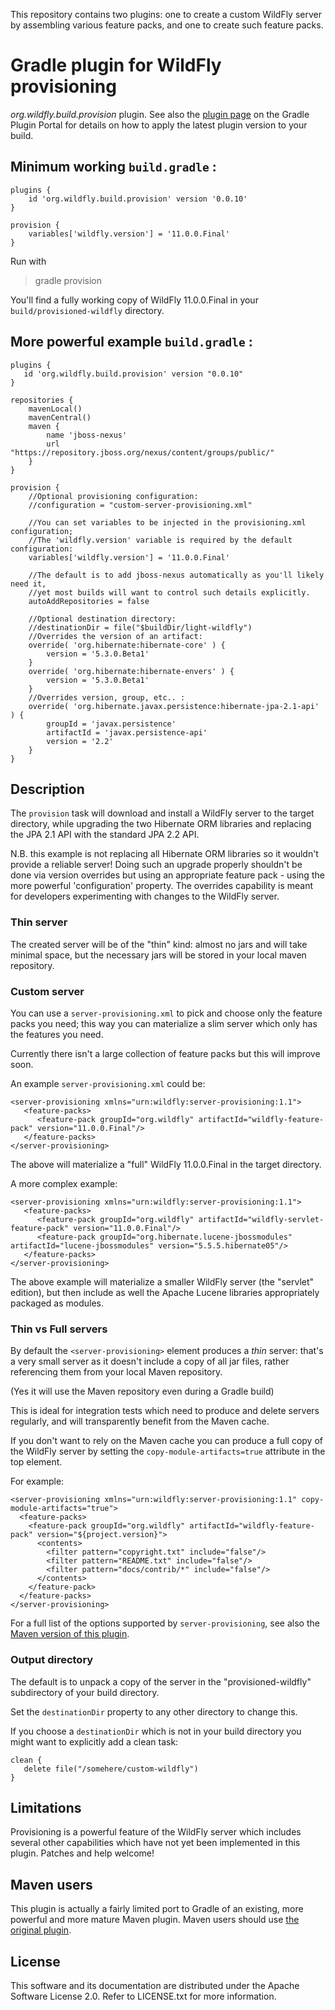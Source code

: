 This repository contains two plugins: one to create a custom WildFly server by assembling various feature packs, and one to create such feature packs.

# Gradle plugin for WildFly provisioning

*org.wildfly.build.provision* plugin. See also the [plugin page](https://plugins.gradle.org/plugin/org.wildfly.build.provision) on the Gradle Plugin Portal for details on how to apply the latest plugin version to your build.

## Minimum working `build.gradle` :

	plugins {
		id 'org.wildfly.build.provision' version '0.0.10'
	}
	
	provision {
	    variables['wildfly.version'] = '11.0.0.Final'
	}

Run with

 > gradle provision

You'll find a fully working copy of WildFly 11.0.0.Final in your `build/provisioned-wildfly` directory.


## More powerful example `build.gradle` :

    plugins {
       id 'org.wildfly.build.provision' version "0.0.10"
    }

	repositories {
		mavenLocal()
		mavenCentral()
		maven {
			name 'jboss-nexus'
			url "https://repository.jboss.org/nexus/content/groups/public/"
		}
	}
	
	provision {
		//Optional provisioning configuration:
		//configuration = "custom-server-provisioning.xml"

		//You can set variables to be injected in the provisioning.xml configuration;
		//The 'wildfly.version' variable is required by the default configuration:
		variables['wildfly.version'] = '11.0.0.Final'

		//The default is to add jboss-nexus automatically as you'll likely need it,
		//yet most builds will want to control such details explicitly.
		autoAddRepositories = false
		
		//Optional destination directory:
		//destinationDir = file("$buildDir/light-wildfly")
		//Overrides the version of an artifact:
		override( 'org.hibernate:hibernate-core' ) {
			version = '5.3.0.Beta1'
		}
		override( 'org.hibernate:hibernate-envers' ) {
			version = '5.3.0.Beta1'
		}
		//Overrides version, group, etc.. :
		override( 'org.hibernate.javax.persistence:hibernate-jpa-2.1-api' ) {
			groupId = 'javax.persistence'
			artifactId = 'javax.persistence-api'
			version = '2.2'
		}
	}


## Description

The `provision` task will download and install a WildFly server to the target directory, while
upgrading the two Hibernate ORM libraries and replacing the JPA 2.1 API with the standard JPA 2.2 API.

N.B. this example is not replacing all Hibernate ORM libraries so it wouldn't provide a reliable server!
Doing such an upgrade properly shouldn't be done via version overrides but using an appropriate
feature pack - using the more powerful 'configuration' property.
The overrides capability is meant for developers experimenting with changes to the WildFly server.

### Thin server

The created server will be of the "thin" kind: almost no jars and will take minimal space,
but the necessary jars will be stored in your local maven repository.

### Custom server

You can use a `server-provisioning.xml` to pick and choose only the feature packs you need;
this way you can materialize a slim server which only has the features you need.

Currently there isn't a large collection of feature packs but this will improve soon.

An example `server-provisioning.xml` could be:

    <server-provisioning xmlns="urn:wildfly:server-provisioning:1.1">
       <feature-packs>
	      <feature-pack groupId="org.wildfly" artifactId="wildfly-feature-pack" version="11.0.0.Final"/>
       </feature-packs>
    </server-provisioning>

The above will materialize a "full" WildFly 11.0.0.Final in the target directory.

A more complex example:

    <server-provisioning xmlns="urn:wildfly:server-provisioning:1.1">
       <feature-packs>
          <feature-pack groupId="org.wildfly" artifactId="wildfly-servlet-feature-pack" version="11.0.0.Final"/>
          <feature-pack groupId="org.hibernate.lucene-jbossmodules" artifactId="lucene-jbossmodules" version="5.5.5.hibernate05"/>
       </feature-packs>
    </server-provisioning>

The above example will materialize a smaller WildFly server (the "servlet" edition), but then
include as well the Apache Lucene libraries appropriately packaged as modules.

### Thin vs Full servers

By default the `<server-provisioning>` element produces a _thin_ server:
that's a very small server as it doesn't include a copy of all jar files,
rather referencing them from your local Maven repository.

(Yes it will use the Maven repository even during a Gradle build)

This is ideal for integration tests which need to produce and delete servers regularly,
and will transparently benefit from the Maven cache.

If you don't want to rely on the Maven cache you can produce a full copy
of the WildFly server by setting the `copy-module-artifacts=true` attribute
in the top element.

For example:

    <server-provisioning xmlns="urn:wildfly:server-provisioning:1.1" copy-module-artifacts="true">
      <feature-packs>
        <feature-pack groupId="org.wildfly" artifactId="wildfly-feature-pack" version="${project.version}">
          <contents>
            <filter pattern="copyright.txt" include="false"/>
            <filter pattern="README.txt" include="false"/>
            <filter pattern="docs/contrib/*" include="false"/>
          </contents>
        </feature-pack>
      </feature-packs>
    </server-provisioning>

For a full list of the options supported by `server-provisioning`, see also the
[Maven version of this plugin](https://github.com/wildfly/wildfly-build-tools/).

### Output directory

The default is to unpack a copy of the server in the "provisioned-wildfly" subdirectory of your build
directory.

Set the `destinationDir` property to any other directory to change this.

If you choose a `destinationDir` which is not in your build directory you might want to explicitly add a clean task:

    clean {
       delete file("/somehere/custom-wildfly")
    }

## Limitations

Provisioning is a powerful feature of the WildFly server which includes several other capabilities which have not
yet been implemented in this plugin.
Patches and help welcome!

## Maven users

This plugin is actually a fairly limited port to Gradle of an existing, more powerful and more mature Maven plugin.
Maven users should use [the original plugin](https://github.com/wildfly/wildfly-build-tools/).

## License

This software and its documentation are distributed under the Apache Software License 2.0.
Refer to LICENSE.txt for more information.
